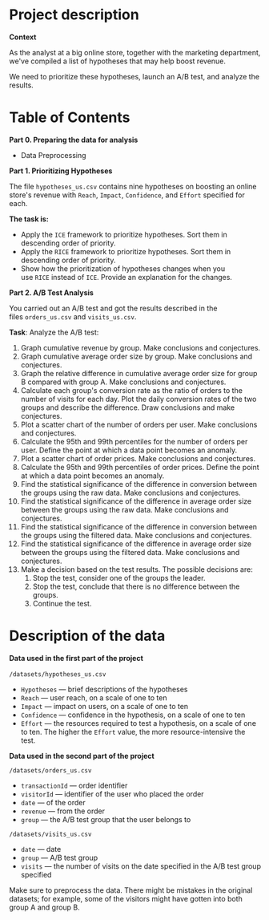 # Project description

**Context**

As the analyst at a big online store, together with the marketing department, we've compiled a list of hypotheses that may help boost revenue.

We need to prioritize these hypotheses, launch an A/B test, and analyze the results.


# Table of Contents

**Part 0. Preparing the data for analysis**
   * Data Preprocessing

**Part 1. Prioritizing Hypotheses**

The file `hypotheses_us.csv` contains nine hypotheses on boosting an online store's revenue with `Reach`, `Impact`, `Confidence`, and `Effort` specified for each.

**The task is:**

- Apply the `ICE` framework to prioritize hypotheses. Sort them in descending order of priority.
- Apply the `RICE` framework to prioritize hypotheses. Sort them in descending order of priority.
- Show how the prioritization of hypotheses changes when you use `RICE` instead of `ICE`. Provide an explanation for the changes.



**Part 2. A/B Test Analysis** 

You carried out an A/B test and got the results described in the files `orders_us.csv` and `visits_us.csv`.

**Task**: Analyze the A/B test:

1. Graph cumulative revenue by group. Make conclusions and conjectures.
2. Graph cumulative average order size by group. Make conclusions and conjectures.
3. Graph the relative difference in cumulative average order size for group B compared with group A. Make conclusions and conjectures.
4. Calculate each group's conversion rate as the ratio of orders to the number of visits for each day. Plot the daily conversion rates of the two groups and describe the difference. Draw conclusions and make conjectures.
5. Plot a scatter chart of the number of orders per user. Make conclusions and conjectures.
6. Calculate the 95th and 99th percentiles for the number of orders per user. Define the point at which a data point becomes an anomaly.
7. Plot a scatter chart of order prices. Make conclusions and conjectures.
8. Calculate the 95th and 99th percentiles of order prices. Define the point at which a data point becomes an anomaly.
9. Find the statistical significance of the difference in conversion between the groups using the raw data. Make conclusions and conjectures.
10. Find the statistical significance of the difference in average order size between the groups using the raw data. Make conclusions and conjectures.
11. Find the statistical significance of the difference in conversion between the groups using the filtered data. Make conclusions and conjectures.
12. Find the statistical significance of the difference in average order size between the groups using the filtered data. Make conclusions and conjectures.
13. Make a decision based on the test results. The possible decisions are: 
    1. Stop the test, consider one of the groups the leader. 
    2. Stop the test, conclude that there is no difference between the groups. 
    3. Continue the test.


# Description of the data

**Data used in the first part of the project**

`/datasets/hypotheses_us.csv` 

- `Hypotheses` — brief descriptions of the hypotheses
- `Reach` — user reach, on a scale of one to ten
- `Impact` — impact on users, on a scale of one to ten
- `Confidence` — confidence in the hypothesis, on a scale of one to ten
- `Effort` — the resources required to test a hypothesis, on a scale of one to ten. The higher the `Effort` value, the more resource-intensive the test.

**Data used in the second part of the project**

`/datasets/orders_us.csv`

- `transactionId` — order identifier
- `visitorId` — identifier of the user who placed the order
- `date` — of the order
- `revenue` — from the order
- `group` — the A/B test group that the user belongs to

`/datasets/visits_us.csv`

- `date` — date
- `group` — A/B test group
- `visits` — the number of visits on the date specified in the A/B test group specified

Make sure to preprocess the data. There might be mistakes in the original datasets; for example, some of the visitors might have gotten into both group A and group B.
